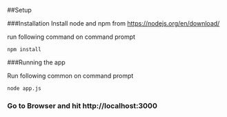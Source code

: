 ##Setup

###Installation
Install node and npm  from
https://nodejs.org/en/download/

run following command on command prompt

`npm install`


###Running the app

Run following common on command prompt

`node app.js` 

### Go to Browser and hit http://localhost:3000
